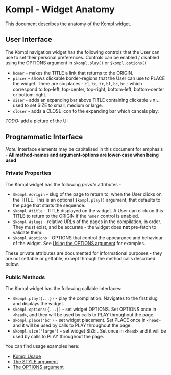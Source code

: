 # Kompl - Widget Anatomy

This document describes the anatomy of the Kompl widget.

## User Interface

The Kompl navigation widget has the following controls that the User can use to set their personal preferences. Controls can be enabled / disabled using the OPTIONS argument in `$kompl.play()` or `$kompl.options()`

* `homer` - makes the TITLE a link that returns to the ORIGIN.
* `placer` - shows clickable border-regions that the User can use to PLACE the widget. There are six places - `tl`, `tc`, `tr`, `bl`, `bc`, `br` - which correspond to top-left, top-center, top-right, bottom-left, bottom-center or bottom-right.
* `sizer` - adds an expanding bar above TITLE containing clickable `S` `M` `L` used to set SIZE to small, medium or large.
* `closer` - adds a CLOSE icon to the expanding bar which cancels play.

*TODO:* add a picture of the UI
<!--
![Image of Yaktocat](https://octodex.github.com/images/yaktocat.png)
-->

## Programmatic Interface

*Note:* Interface elements may be capitalised in this document for emphasis - **All method-names and argument-options are lower-case when being used**

### Private Properties

The Kompl widget has the following *private* attributes -

* `$kompl.#origin` - slug of the page to return to, when the User clicks on the TITLE. This is an optional `$kompl.play()` argument, that defaults to the page that starts the sequence.
* `$kompl.#title` - TITLE displayed on the widget. A User can click on this TITLE to return to the ORIGIN if the `homer` control is enabled.
* `$kompl.#slugs` - relative URLs of the pages in the compilation, in order. They must exist, and be accurate - the widget does **not** pre-fetch to validate them.
* `$kompl.#options` - OPTIONS that control the appearance and behaviour of the widget. See [Using the OPTIONS argument](example-options.md) for examples.

These private attributes are documented for informational purposes - they are not settable or gettable, except through the method calls described below.

### Public Methods

The Kompl widget has the following callable interfaces:
* `$kompl.play({...})` - play the compilation. Navigates to the first slug and displays the widget.
* `$kompl.options({...})` - set widget OPTIONS. Set OPTIONS once in `<head>`, and they will be used by calls to PLAY throughout the page.
* `$kompl.place('bc')` - set widget placement. Set PLACE once in `<head>` and it will be used by  calls to PLAY throughout the page.
* `$kompl.size('large')` - set widget SIZE . Set once in `<head>` and it will be used by calls to PLAY throughout the page.

You can find usage examples here:
* [Kompl Usage](example-usage.md)
* [The STYLE argument](example-style.md)
* [The OPTIONS argument](example-style.md)
